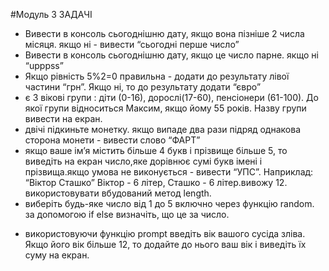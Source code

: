 #Модуль 3 ЗАДАЧІ

- Вивести в консоль сьогоднішню дату, якщо вона пізніше 2 числа місяця. якщо ні - вивести “сьогодні перше число”
- Вивести в консоль сьогоднішню дату, якщо це число парне. якщо ні “upppss”
- Якщо рівність 5%2=0 правильна -  додати до результату лівої частини  “грн”. Якщо ні, то до результату додати “євро”
- є 3 вікові групи : діти (0-16), дорослі(17-60), пенсіонери (61-100). До якої групи відноситься Максим, якщо йому 55 років. Назву групи вивести на екран.
- двічі підкиньте монетку. якщо випаде два рази підряд однакова сторона монети - вивести слово “ФАРТ”
- якщо ваше ім’я містить більше 4 букв і прізвище більше 5, то виведіть на екран число,яке дорівнює сумі букв імені і прізвища.якщо умова не виконується - вивести “УПС”. Наприклад: “Віктор Сташко” Віктор - 6 літер, Сташко - 6 літер.вивожу 12. використовувати вбудований метод length.
- виберіть будь-яке число від 1 до 5 включно через функцію random. за допомогою if else визначіть, що це за число.
* використовуючи функцію prompt введіть вік вашого сусіда зліва. Якщо його вік більше 12, то додайте до нього ваш вік і виведіть їх суму на екран.
